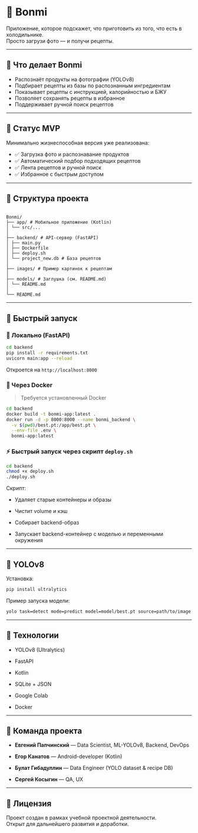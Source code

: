 # 🍳 Bonmi

Приложение, которое подскажет, что приготовить из того, что есть в холодильнике.  
Просто загрузи фото — и получи рецепты.

---

## 📸 Что делает Bonmi

- Распознаёт продукты на фотографии (YOLOv8)
- Подбирает рецепты из базы по распознанным ингредиентам
- Показывает рецепты с инструкцией, калорийностью и БЖУ
- Позволяет сохранять рецепты в избранное
- Поддерживает ручной поиск рецептов

---

## 🧪 Статус MVP

Минимально жизнеспособная версия уже реализована:

- ✅ Загрузка фото и распознавание продуктов
- ✅ Автоматический подбор подходящих рецептов
- ✅ Лента рецептов и ручной поиск
- ✅ Избранное с быстрым доступом

---

## 📂 Структура проекта

```

Bonmi/
├── app/ # Мобильное приложение (Kotlin)
│ └── src/...
│
├── backend/ # API-сервер (FastAPI)
│ ├── main.py
│ ├── Dockerfile
│ ├── deploy.sh
│ └── project_new.db # База рецептов
│
├── images/ # Пример картинок к рецептам
│
├── models/ # Заглушка (см. README.md)
│ └── README.md
│
└── README.md

````

---

## 🚀 Быстрый запуск

### 🐍 Локально (FastAPI)

```bash
cd backend
pip install -r requirements.txt
uvicorn main:app --reload
```
Откроется на `http://localhost:8000`

### 🐳 Через Docker

> Требуется установленный Docker

```bash
cd backend
docker build -t bonmi-app:latest .
docker run -d -p 8000:8000 --name bonmi_backend \
  -v $(pwd)/best.pt:/app/best.pt \
  --env-file .env \
  bonmi-app:latest
```

### ⚡ Быстрый запуск через скрипт `deploy.sh`

```bash
cd backend
chmod +x deploy.sh
./deploy.sh
```

Скрипт:

- Удаляет старые контейнеры и образы
    
- Чистит volume и кэш
    
- Собирает backend-образ
    
- Запускает backend-контейнер с моделью и переменными окружения
    

---

## 🤖 YOLOv8

Установка:

```bash
pip install ultralytics
```

Пример запуска модели:

```bash
yolo task=detect mode=predict model=model/best.pt source=path/to/image.jpg
```

---

## 🧠 Технологии

- YOLOv8 (Ultralytics)
    
- FastAPI
    
- Kotlin
    
- SQLite + JSON
    
- Google Colab

- Docker
    

---

## 👥 Команда проекта

- **Евгений Папчинский** — Data Scientist, ML-YOLOv8, Backend, DevOps
    
- **Егор Канатов** — Android-developer (Kotlin)
    
- **Булат Гибадуллин** — Data Engineer (YOLO dataset & recipe DB)
    
- **Сергей Косыгин** — QA, UX
    
---

## 📄 Лицензия

Проект создан в рамках учебной проектной деятельности.  
Открыт для дальнейшего развития и доработки.
